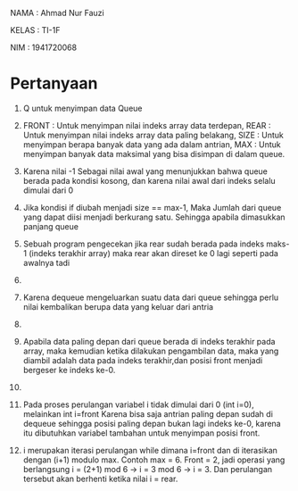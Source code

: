 NAMA    : Ahmad Nur Fauzi

KELAS   : TI-1F

NIM     : 1941720068


# Pertanyaan #

1. Q untuk menyimpan data Queue

2. FRONT : Untuk menyimpan nilai indeks array data terdepan, REAR : Untuk menyimpan nilai indeks array data paling belakang, SIZE : Untuk menyimpan berapa banyak data yang ada dalam antrian, MAX : Untuk menyimpan banyak data maksimal yang bisa disimpan di dalam queue.

3. Karena nilai -1 Sebagai nilai awal yang menunjukkan bahwa queue berada pada kondisi kosong, dan karena nilai awal dari indeks selalu dimulai dari 0

4. Jika kondisi if diubah menjadi size == max-1, Maka Jumlah dari queue yang dapat diisi menjadi berkurang satu. Sehingga apabila dimasukkan panjang queue

5. Sebuah program pengecekan jika rear sudah berada pada indeks maks-1 (indeks terakhir array) maka rear akan direset ke 0 lagi seperti pada awalnya tadi
6. 


7. Karena dequeue mengeluarkan suatu data dari queue sehingga perlu nilai kembalikan berupa data yang keluar dari antria

8. 


9. Apabila data paling depan dari queue berada di indeks terakhir pada array, maka kemudian ketika dilakukan pengambilan data, maka yang diambil adalah data pada indeks terakhir,dan posisi front menjadi bergeser ke indeks ke-0.

10. 


11. Pada proses perulangan variabel i tidak dimulai dari 0 (int i=0), melainkan int i=front Karena bisa saja antrian paling depan sudah di dequeue sehingga posisi paling depan bukan lagi indeks ke-0, karena itu dibutuhkan variabel tambahan untuk menyimpan posisi front.

12. i merupakan iterasi perulangan while dimana i=front dan di iterasikan dengan (i+1) modulo max. Contoh max = 6. Front = 2, jadi operasi yang berlangsung i = (2+1) mod 6 → i = 3 mod 6 → i = 3. Dan perulangan tersebut akan berhenti ketika nilai i = rear.